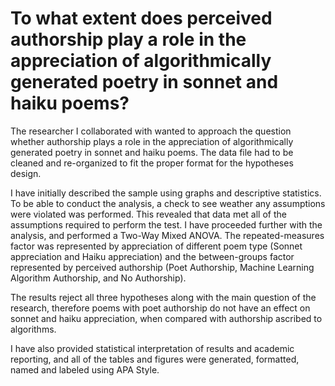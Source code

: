 # To what extent does perceived authorship play a role in the appreciation of algorithmically generated poetry in sonnet and haiku poems?
The researcher I collaborated with wanted to approach the question whether authorship plays a role in the appreciation of algorithmically generated poetry in sonnet and haiku poems. The data file had to be cleaned and re-organized to fit the proper format for the hypotheses design. 

I have initially described the sample using graphs and descriptive statistics. To be able to conduct the analysis, a check to see weather any assumptions were violated was performed. This revealed that data met all of the assumptions required to perform the test. I have proceeded further with the analysis, and performed a Two-Way Mixed ANOVA. The repeated-measures factor was represented by appreciation of different poem type (Sonnet appreciation and Haiku appreciation) and the between-groups factor represented by perceived authorship (Poet Authorship, Machine Learning Algorithm Authorship, and No Authorship). 

The results reject all three hypotheses along with the main question of the research, therefore poems with poet authorship do not have an effect on sonnet and haiku appreciation, when compared with authorship ascribed to algorithms.

I have also provided statistical interpretation of results and academic reporting, and all of the tables and figures were generated, formatted, named and labeled using APA Style.

